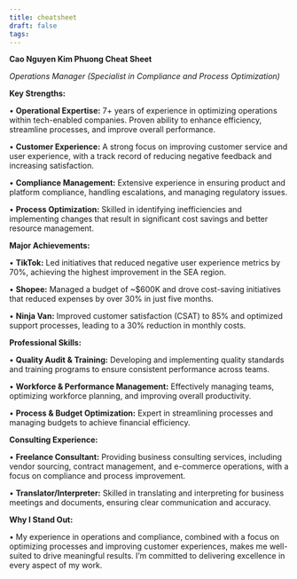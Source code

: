 ```yaml
---
title: cheatsheet
draft: false
tags:
---
```

**Cao Nguyen Kim Phuong Cheat Sheet**

_Operations Manager_
_(Specialist in Compliance and Process Optimization)_

  

**Key Strengths:**



• **Operational Expertise:** 7+ years of experience in optimizing operations within tech-enabled companies. Proven ability to enhance efficiency, streamline processes, and improve overall performance.

• **Customer Experience:** A strong focus on improving customer service and user experience, with a track record of reducing negative feedback and increasing satisfaction.

• **Compliance Management:** Extensive experience in ensuring product and platform compliance, handling escalations, and managing regulatory issues.

• **Process Optimization:** Skilled in identifying inefficiencies and implementing changes that result in significant cost savings and better resource management.

  

**Major Achievements:**

  

• **TikTok:** Led initiatives that reduced negative user experience metrics by 70%, achieving the highest improvement in the SEA region.

• **Shopee:** Managed a budget of ~$600K and drove cost-saving initiatives that reduced expenses by over 30% in just five months.

• **Ninja Van:** Improved customer satisfaction (CSAT) to 85% and optimized support processes, leading to a 30% reduction in monthly costs.

  

**Professional Skills:**

  

• **Quality Audit & Training:** Developing and implementing quality standards and training programs to ensure consistent performance across teams.

• **Workforce & Performance Management:** Effectively managing teams, optimizing workforce planning, and improving overall productivity.

• **Process & Budget Optimization:** Expert in streamlining processes and managing budgets to achieve financial efficiency.

  

**Consulting Experience:**

  

• **Freelance Consultant:** Providing business consulting services, including vendor sourcing, contract management, and e-commerce operations, with a focus on compliance and process improvement.

• **Translator/Interpreter:** Skilled in translating and interpreting for business meetings and documents, ensuring clear communication and accuracy.

  

**Why I Stand Out:**

  

• My experience in operations and compliance, combined with a focus on optimizing processes and improving customer experiences, makes me well-suited to drive meaningful results. I’m committed to delivering excellence in every aspect of my work.

  

